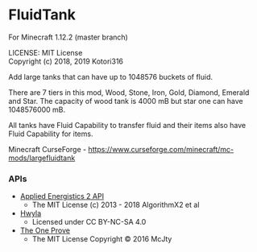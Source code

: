 # FluidTank

For Minecraft 1.12.2 (master branch)

LICENSE: MIT License  
Copyright (c) 2018, 2019 Kotori316

Add large tanks that can have up to 1048576 buckets of fluid.

There are 7 tiers in this mod, Wood, Stone, Iron, Gold, Diamond, Emerald and Star.
The capacity of wood tank is 4000 mB but star one can have 1048576000 mB.

All tanks have Fluid Capability to transfer fluid and their items also have Fluid Capability for items.

Minecraft CurseForge - https://www.curseforge.com/minecraft/mc-mods/largefluidtank

### APIs

* [Applied Energistics 2 API](https://github.com/AppliedEnergistics/Applied-Energistics-2)
  * The MIT License (c) 2013 - 2018 AlgorithmX2 et al
* [Hwyla](https://github.com/TehNut/HWYLA)
  * Licensed under CC BY-NC-SA 4.0
* [The One Prove](https://github.com/McJtyMods/TheOneProbe)
  * The MIT License Copyright © 2016 McJty

